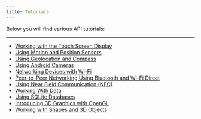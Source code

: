 ```yaml
---
title: Tutorials
---
```

<!-- ## tutorials page. -->

Below you will find various API tutorials:

<hr>
<ul class="sidelist">
 <li><a href="https://www.mobileprocessing.org/display.html">Working with the Touch Screen Display</a></li>
 <li><a href="https://www.mobileprocessing.org/sensors.html">Using Motion and Position Sensors</a></li>
 <li><a href="https://www.mobileprocessing.org/geolocation.html">Using Geolocation and Compass</a></li>
 <li><a href="https://www.mobileprocessing.org/cameras.html">Using Android Cameras</a></li>
 <li><a href="https://www.mobileprocessing.org/networking.html">Networking Devices with Wi-Fi</a></li>
 <li><a href="https://www.mobileprocessing.org/p2p.html">Peer-to-Peer Networking Using Bluetooth and Wi-Fi Direct</a></li>
 <li><a href="https://www.mobileprocessing.org/nfc.html">Using Near Field Communication (NFC)</a></li>
 <li><a href="https://www.mobileprocessing.org/data.html">Working With Data</a></li>
 <li><a href="https://www.mobileprocessing.org/sqlite.html">Using SQLite Databases</a></li>
 <li><a href="https://www.mobileprocessing.org/mobile3d.html">Introducing 3D Graphics with OpenGL</a></li>
 <li><a href="https://www.mobileprocessing.org/shapes.html">Working with Shapes and 3D Objects</a></li>
</ul>

